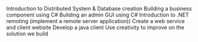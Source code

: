 Introduction to Distributed System & Database creation 
 Building a business component using C# 
 Building an admin GUI using C# 
 Introduction to .NET remoting (implement a remote server application))
 Create a web service and client website
 Develop a java client
Use creativity to improve on the solution we build
